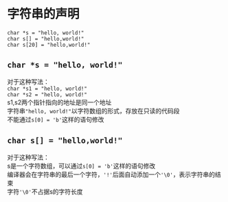 # 字符串的声明
`char *s = "hello, world!"`<br>
`char s[] = "hello,world!"`<br>
`char s[20] = "hello,world!"`

## `char *s = "hello, world!"`
对于这种写法：<br>
`char *s1 = "hello, world!"`<br>
`char *s2 = "hello, world!"`<br>
s1,s2两个指针指向的地址是同一个地址<br>
字符串`"hello, world!"`以字符数组的形式，存放在只读的代码段<br>
不能通过`s[0] = 'b'`这样的语句修改<br>
## `char s[] = "hello,world!"`
对于这种写法：<br>
s是一个字符数组，可以通过`s[0] = 'b'`这样的语句修改<br>
编译器会在字符串的最后一个字符，`'!'`后面自动添加一个`'\0'`，表示字符串的结束<br>
字符`'\0'`不占据s的字符长度
